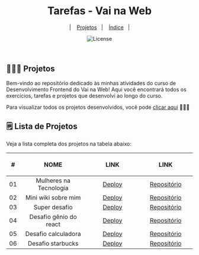 ﻿<h1 align="center"> Tarefas - Vai na Web </h1>

<p align="center">
  &nbsp;&nbsp;&nbsp;|&nbsp;&nbsp;&nbsp;
    <a href="#-project">Projetos</a>&nbsp;&nbsp;&nbsp;|&nbsp;&nbsp;&nbsp;
    <a href="#-project">Índice</a>&nbsp;&nbsp;&nbsp;|&nbsp;&nbsp;&nbsp;
</p>

<p align="center">
  <img alt="License" src="https://img.shields.io/static/v1?label=license&message=MIT&color=49AA26&labelColor=000000">
</p>

<br>

## 👩🏻‍💻 Projetos

Bem-vindo ao repositório dedicado às minhas atividades do curso de Desenvolvimento Frontend do Vai na Web! Aqui você encontrará todos os exercícios, tarefas e projetos que desenvolvi ao longo do curso.

Para visualizar todos os projetos desenvolvidos, você pode [clicar aqui](https://fernandadiasm.github.io/tasksVaiNaWeb/) 👩🏻‍💻

## 🗒️ Lista de Projetos

Veja a lista completa dos projetos na tabela abaixo:

<table align="center">
    <thead>
        <tr>
            <th align="center">
                <img width="20" height="1">
                <p>
                    <strong>
                      #
                    </strong>
                </p>
            </th>
            <th align="left">
                <img width="140" height="1">
                <p align="center">
                    <strong>
                      NOME
                    </strong>
                </p>
            </th>
            <th align="left">
                <img width="140" height="1">
                <p align="center">
                    <strong>
                      LINK
                    </strong>
                </p>
            </th>
             <th align="left">
                <img width="140" height="1">
                <p align="center">
                    <strong>
                      LINK
                    </strong>
                </p>
            </th>
        </tr>
    </thead>
    <tbody>
        <tr>
            <td>01</td>
            <td align="center">Mulheres na Tecnologia</td>
            <td align="center"><a target="_blank" href="https://fernandadiasm.github.io/tasksVaiNaWeb/pages/modulo01/tarefa01/tarefa01-01.html">Deploy</a></td>
            <td align="center"><a target="_blank" href="https://github.com/fernandadiasm/tasksVaiNaWeb/blob/main/pages/modulo01/tarefa01/tarefa01-01.html">Repositório</a></td>
        </tr>
        <tr>
            <td>02</td>
            <td align="center">Mini wiki sobre mim</td>
            <td align="center"><a target="_blank" href="https://fernandadiasm.github.io/tasksVaiNaWeb/pages/modulo01/tarefa02/tarefa01-02.html">Deploy</a></td>
            <td align="center"><a target="_blank" href="https://github.com/fernandadiasm/tasksVaiNaWeb/tree/main/pages/modulo01/tarefa02">Repositório</a></td>
        </tr>
        <tr>
            <td>03</td>
            <td align="center">Super desafio</td>
            <td align="center"><a target="_blank" href="https://fernandadiasm.github.io/tasksVaiNaWeb/pages/modulo01/tarefa03/tarefa01-03.html">Deploy</a></td>
            <td align="center"><a target="_blank" href="https://github.com/fernandadiasm/tasksVaiNaWeb/tree/main/pages/modulo01/tarefa03">Repositório</a></td>
        </tr>
        <tr>
            <td>04</td>
            <td align="center">Desafio gênio do react</td>
            <td align="center"><a target="_blank" href="https://codesandbox.io/p/sandbox/genio-da-lampada-9fxmnh">Deploy</a></td>
            <td align="center"><a target="_blank" href="https://codesandbox.io/p/sandbox/genio-da-lampada-9fxmnh">Repositório</a></td>
        </tr>
        <tr>
        <td>05</td>
        <td align="center">Desafio calculadora</td>
        <td align="center"><a target="_blank" href="https://codesandbox.io/p/sandbox/desafio-calculadora-7cwzzh">Deploy</a></td>
        <td align="center"><a target="_blank" href="https://codesandbox.io/p/sandbox/desafio-calculadora-7cwzzh">Repositório</a></td>
        </tr>
        <tr>
        <td>06</td>
        <td align="center">Desafio starbucks</td>
        <td align="center"><a target="_blank" href="https://desafiovnw.netlify.app/">Deploy</a></td>
        <td align="center"><a target="_blank" href="https://github.com/fernandadiasm/tasksVaiNaWeb/tree/main/pages/modulo01/tarefa04">Repositório</a></td>
        </tr>
    <tbody>
</table>

